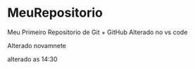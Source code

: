 # MeuRepositorio
 Meu Primeiro Repositorio de Git + GitHub 
Alterado no vs code

Alterado novamnete

alterado as 14:30
